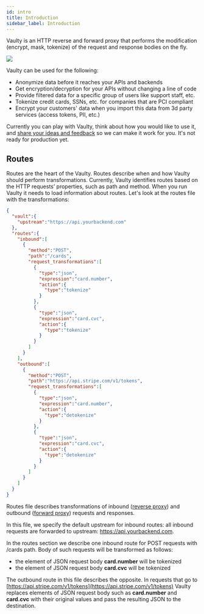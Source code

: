 ```yaml
---
id: intro
title: Introduction
sidebar_label: Introduction
---
```

Vaulty is an HTTP reverse and forward proxy that performs the modification (encrypt, mask, tokenize) of the request and response bodies on the fly.

<img src="/img/flow.svg"/>

Vaulty can be used for the following:

- Anonymize data before it reaches your APIs and backends
- Get encryption/decryption for your APIs without changing a line of code
- Provide filtered data for a specific group of users like support staff, etc.
- Tokenize credit cards, SSNs, etc. for companies that are PCI compliant
- Encrypt your customers' data when you import this data from 3d party services (access tokens, PII, etc.)


Currently you can play with Vaulty, think about how you would like to use it, and [share your ideas and feedback](https://github.com/vaulty-co/vaulty/issues) so we can make it work for you. It's not ready for production yet.


## Routes

Routes are the heart of the Vaulty. Routes describe when and how Vaulty should perform transformations. Currently, Vaulty identifies routes based on the HTTP requests’ properties, such as path and method. When you run Vaulty it needs to load information about routes. Let's look at the routes file with the transformations:

```json
{
  "vault":{
    "upstream":"https://api.yourbackend.com"
  },
  "routes":{
    "inbound":[
      {
        "method":"POST",
        "path":"/cards",
        "request_transformations":[
          {
            "type":"json",
            "expression":"card.number",
            "action":{
              "type":"tokenize"
            }
          },
          {
            "type":"json",
            "expression":"card.cvc",
            "action":{
              "type":"tokenize"
            }
          }
        ]
      }
    ],
    "outbound":[
      {
        "method":"POST",
        "path":"https://api.stripe.com/v1/tokens",
        "request_transformations":[
          {
            "type":"json",
            "expression":"card.number",
            "action":{
              "type":"detokenize"
            }
          },
          {
            "type":"json",
            "expression":"card.cvc",
            "action":{
              "type":"detokenize"
            }
          }
        ]
      }
    ]
  }
}
```

Routes file describes transformations of inbound ([reverse proxy](./reference/reverse-proxy)) and outbound ([forward proxy](./reference/forward-proxy)) requests and responses.

In this file, we specify the default upstream for inbound routes: all inbound requests are forwarded to upstream: https://api.yourbackend.com.

In the routes section we describe one inbound route for POST requests with /cards path. Body of such requests will be transformed as follows:

- the element of JSON request body **card.number** will be tokenized
- the element of JSON request body **card.cvc** will be tokenized

The outbound route in this file describes the opposite. In requests that go to [https://api.stripe.com/v1/tokens](https://api.stripe.com/v1/tokens) Vaulty replaces elements of JSON request body such as **card.number** and **card.cvc** with their original values and pass the resulting JSON to the destination.
